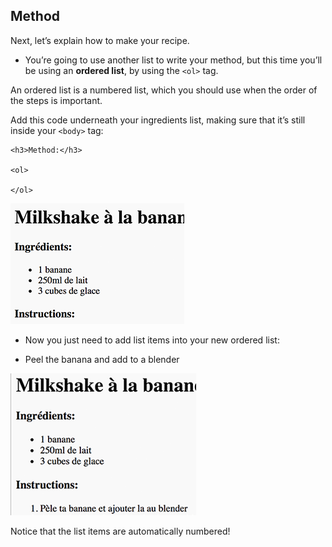 ## Method

Next, let’s explain how to make your recipe.

+ You’re going to use another list to write your method, but this time you’ll be using an **ordered list**, by using the `<ol>` tag.

An ordered list is a numbered list, which you should use when the order of the steps is important.

Add this code underneath your ingredients list, making sure that it’s still inside your `<body>` tag:

    <h3>Method:</h3>
    
    <ol>
    
    </ol>
    

![capture d'écran](images/recipe-method.png)

+ Now you just need to add list items into your new ordered list:

    <li>Peel the banana and add to a blender</li>
    

![capture d'écran](images/recipe-ol.png)

Notice that the list items are automatically numbered!